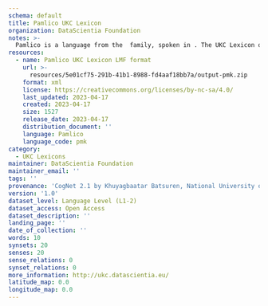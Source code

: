 ```yaml
---
schema: default
title: Pamlico UKC Lexicon
organization: DataScientia Foundation
notes: >-
  Pamlico is a language from the  family, spoken in . The UKC Lexicon of Pamlico is represented as a lexico-semantic network. It consists of words, word senses, synsets, as well as sense-level and synset-level relationships.
resources:
  - name: Pamlico UKC Lexicon LMF format
    url: >-
      resources/5e01cf75-291b-41b1-8988-fd4aaf18bb7a/output-pmk.zip
    format: xml
    license: https://creativecommons.org/licenses/by-nc-sa/4.0/
    last_updated: 2023-04-17
    created: 2023-04-17
    size: 1527
    release_date: 2023-04-17
    distribution_document: ''
    language: Pamlico
    language_code: pmk
category:
  - UKC Lexicons
maintainer: DataScientia Foundation
maintainer_email: ''
tags: ''
provenance: 'CogNet 2.1 by Khuyagbaatar Batsuren, National University of Mongolia (http://cognet.ukc.disi.unitn.it); Native Languages of the Americas 2021.11. by Laura Redish and Orrin Lewis (http://www.native-languages.org); Princeton WordNet 2.1 by Princeton University (https://wordnet.princeton.edu)'
version: '1.0'
dataset_level: Language Level (L1-2)
dataset_access: Open Access
dataset_description: ''
landing_page: ''
date_of_collection: ''
words: 10
synsets: 20
senses: 20
sense_relations: 0
synset_relations: 0
more_information: http://ukc.datascientia.eu/
latitude_map: 0.0
longitude_map: 0.0
---
```

